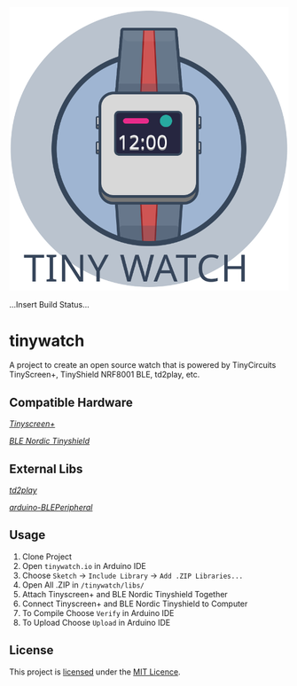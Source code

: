 <img src="https://github.com/cbolgiano/tinywatch/blob/TW-29/img/Tiny-Watch.svg"/>

...Insert Build Status...

# tinywatch
A project to create an open source watch that is powered by TinyCircuits TinyScreen+, TinyShield NRF8001 BLE, td2play, etc.

## Compatible Hardware

*[Tinyscreen+](https://tinycircuits.com/collections/all/products/tinyscreenplus)*

*[BLE Nordic Tinyshield](https://tinycircuits.com/collections/all/products/bluetooth-low-energy-nordic-tinyshield)*

## External Libs

*[td2play](https://github.com/zet23t/td2play)*

*[arduino-BLEPeripheral](https://github.com/sandeepmistry/arduino-BLEPeripheral)*

## Usage

1. Clone Project
2. Open ```tinywatch.io``` in Arduino IDE
3. Choose ```Sketch``` -> ```Include Library``` -> ```Add .ZIP Libraries...```
4. Open All .ZIP in ```/tinywatch/libs/```
5. Attach Tinyscreen+ and BLE Nordic Tinyshield Together
6. Connect Tinyscreen+ and BLE Nordic Tinyshield to Computer
7. To Compile Choose ```Verify``` in Arduino IDE
8. To Upload Choose ```Upload``` in Arduino IDE

## License

This project is [licensed](LICENSE) under the [MIT Licence](http://en.wikipedia.org/wiki/MIT_License).
